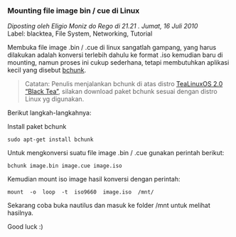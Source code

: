 ### **Mounting file image bin / cue di Linux**
_Diposting oleh Eligio Moniz do Rego di 21.21 . Jumat, 16 Juli 2010_
<br>
Label: blacktea, File System, Networking, Tutorial

Membuka file image .bin / .cue di linux sangatlah gampang, yang harus dilakukan adalah konversi terlebih  dahulu ke format .iso kemudian baru di mounting, namun proses ini cukup sederhana, tetapi membutuhkan aplikasi kecil yang disebut [bchunk](http://he.fi/bchunk/).

> Catatan:
> Penulis menjalankan bchunk di atas distro [TeaLinuxOS 2.0 “Black Tea”](http://tealinuxos.doscom.org/), silakan download paket bchunk sesuai dengan distro Linux yg digunakan.

Berikut langkah-langkahnya:

Install paket bchunk
```
sudo apt-get install bchunk   
```

Untuk mengkonversi suatu file image .bin / .cue gunakan perintah berikut:
```
bchunk image.bin image.cue image.iso
```

Kemudian mount iso image hasil konversi dengan perintah:
```
mount  -o  loop  -t  iso9660  image.iso  /mnt/
```

Sekarang coba buka nautilus dan masuk ke folder /mnt untuk melihat hasilnya. 

Good luck :)

